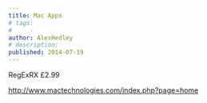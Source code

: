 ```yaml
---
title: Mac Apps
# tags:
#     - 
author: AlexHedley
# description: 
published: 2014-07-19
---
```


RegExRX
£2.99

http://www.mactechnologies.com/index.php?page=home
